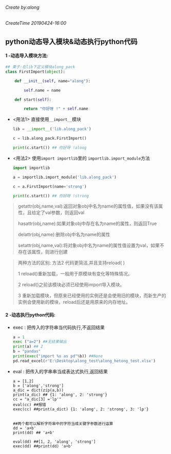 ###### Create by:along
###### CreateTime 20190424-16:00

## python动态导入模块&动态执行python代码

#### 1   -动态导入模块方法:

```python
## 栗子:在lib下定义模块along_pack
class FirstImport(object):

    def __init__(self, name="along"):

        self.name = name

    def start(self):

        return "你好呀 !" + self.name
```



- <用法1>  直接使用`__import__`模块

  ```python
  lib = __import__('lib.along_pack')

  c = lib.along_pack.FirstImport()

  print(c.start()) ## 你好呀 !along
  ```



- <用法2>  使用`import importlib`里的 `importlib.import_module`方法

  ```python
  import importlib

  a = importlib.import_module('lib.along_pack')

  c = a.FirstImport(name='strong')

  print(c.start()) ## 你好呀 !strong
  ```

> getattr(obj,name,val):返回对象obj中名为name的属性值，如果没有该属性，且给定了val参数，则返回val
>
> hasattr(obj,name):如果对象obj中存在名为name的属性，则返回True
>
> delattr(obj,name):删除obj中名为name的属性
>
> setattr(obj,name,val):将对象obj中名为name的属性值设置为val，如果不存在该属性，则进行创建

>
>
> 两种方法的区别: 方法2 代码更简洁,并且支持reload( )
>
> 1 reload()重新加载，一般用于原模块有变化等特殊情况。
>
> 2 reload()之前该模块必须已经使用import导入模块。
>
> 3 重新加载模块，但原来已经使用的实例还是会使用旧的模块，而新生产的实例会使用新的模块，reload后还是用原来的内存地址。





#### 2   -动态执行python代码:

- exec : 把传入的字符串当代码执行,不返回结果

  ```python
  a = 1
  exec ("a=2") ##无结果输出
  print(a) ## 2
  b = "pandas"
  print(exec("import %s as pd"%b)) ##None
  pd.read_excel(r'E:\Desktop\along_test\along_hetong_test.xlsx')
  ```

- eval : 把传入的字串串当成表达式执行,返回结果

  ```
  a = [1,2]
  b = ['along','strong']
  a_dic = dict(zip(a,b))
  print(a_dic) ## {1: 'along', 2: 'strong'}
  cc = "a_dic[3] ='lp'"
  eval(cc) ##报错
  exec(cc) ##print(a_dict) {1: 'along', 2: 'strong', 3: 'lp'}


  ##两个都可以解析字符串中的字符当成关键字参数进行运算
  dd = 'a+b'
  print(dd) ## 'a+b'

  eval(dd) ##[1, 2, 'along', 'strong']
  exec(dd) ##print(dd) 'a+b'
  ```